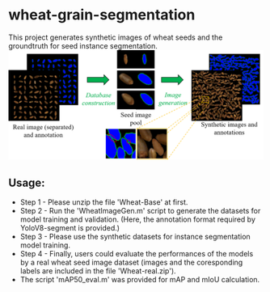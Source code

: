 # wheat-grain-segmentation

This project generates synthetic images of wheat seeds and the groundtruth for seed instance segmentation. 
![](https://github.com/L-Zhou17/wheat-grain-segmentation/blob/main/Example.png "Image-Annotation-pair generation")
## Usage:
* Step 1 - Please unzip the file 'Wheat-Base' at first.  
* Step 2 - Run the 'WheatImageGen.m' script to generate the datasets for model training and validation. (Here, the annotation format required by YoloV8-segment is provided.)  
* Step 3 - Please use the synthetic datasets for instance segmentation model training.  
* Step 4 - Finally, users could evaluate the performances of the models by a real wheat seed image dataset (images and the coresponding labels are included in the file 'Wheat-real.zip').
* The script 'mAP50_eval.m' was provided for mAP and mIoU calculation.
